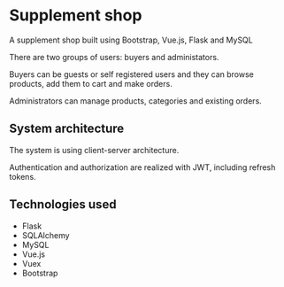 # Supplement shop

A supplement shop built using Bootstrap, Vue.js, Flask and MySQL

There are two groups of users: buyers and administators.

Buyers can be guests or self registered users and they can browse products, add them to cart and make orders.

Administrators can manage products, categories and existing orders.

## System architecture

The system is using client-server architecture.

Authentication and authorization are realized with JWT, including refresh tokens.

## Technologies used

- Flask
- SQLAlchemy
- MySQL
- Vue.js
- Vuex
- Bootstrap
